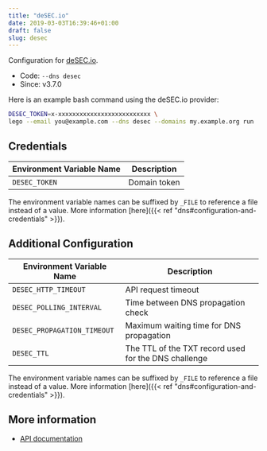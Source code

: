 ```yaml
---
title: "deSEC.io"
date: 2019-03-03T16:39:46+01:00
draft: false
slug: desec
---
```


<!-- THIS DOCUMENTATION IS AUTO-GENERATED. PLEASE DO NOT EDIT. -->
<!-- providers/dns/desec/desec.toml -->
<!-- THIS DOCUMENTATION IS AUTO-GENERATED. PLEASE DO NOT EDIT. -->


Configuration for [deSEC.io](https://desec.io).


<!--more-->

- Code: `--dns desec`
- Since: v3.7.0


Here is an example bash command using the deSEC.io provider:

```bash
DESEC_TOKEN=x-xxxxxxxxxxxxxxxxxxxxxxxxxx \
lego --email you@example.com --dns desec --domains my.example.org run
```




## Credentials

| Environment Variable Name | Description |
|-----------------------|-------------|
| `DESEC_TOKEN` | Domain token |

The environment variable names can be suffixed by `_FILE` to reference a file instead of a value.
More information [here]({{< ref "dns#configuration-and-credentials" >}}).


## Additional Configuration

| Environment Variable Name | Description |
|--------------------------------|-------------|
| `DESEC_HTTP_TIMEOUT` | API request timeout |
| `DESEC_POLLING_INTERVAL` | Time between DNS propagation check |
| `DESEC_PROPAGATION_TIMEOUT` | Maximum waiting time for DNS propagation |
| `DESEC_TTL` | The TTL of the TXT record used for the DNS challenge |

The environment variable names can be suffixed by `_FILE` to reference a file instead of a value.
More information [here]({{< ref "dns#configuration-and-credentials" >}}).




## More information

- [API documentation](https://desec.readthedocs.io/en/latest/)

<!-- THIS DOCUMENTATION IS AUTO-GENERATED. PLEASE DO NOT EDIT. -->
<!-- providers/dns/desec/desec.toml -->
<!-- THIS DOCUMENTATION IS AUTO-GENERATED. PLEASE DO NOT EDIT. -->
